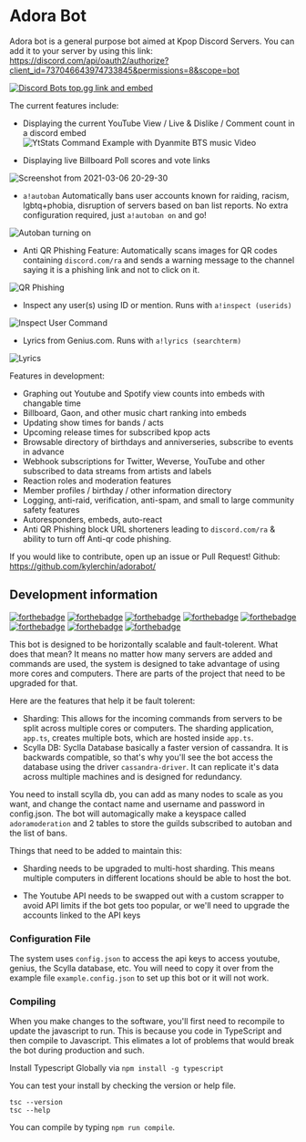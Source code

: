 # Adora Bot

Adora bot is a general purpose bot aimed at Kpop Discord Servers. 
You can add it to your server by using this link:  https://discord.com/api/oauth2/authorize?client_id=737046643974733845&permissions=8&scope=bot

[![Discord Bots top.gg link and embed](https://top.gg/api/widget/737046643974733845.svg)](https://top.gg/bot/737046643974733845)

The current features include:
 - Displaying the current YouTube View / Live & Dislike / Comment count in a discord embed
 ![YtStats Command Example with Dyanmite BTS music Video](https://user-images.githubusercontent.com/7539174/101548716-36dd0f00-3961-11eb-86c7-cebae7d43f9a.png)

 
 - Displaying live Billboard Poll scores and vote links


![Screenshot from 2021-03-06 20-29-30](https://user-images.githubusercontent.com/7539174/110228991-b45de000-7eba-11eb-9b27-33929a96ca3f.png)


- `a!autoban` Automatically bans user accounts known for raiding, racism, lgbtq+phobia, disruption of servers based on ban list reports. No extra configuration required, just `a!autoban on` and go!


![Autoban turning on](https://user-images.githubusercontent.com/7539174/111886597-1a9f3400-898c-11eb-9c68-46a8704d9e66.png)

- Anti QR Phishing Feature: Automatically scans images for QR codes containing `discord.com/ra` and sends a warning message to the channel saying it is a phishing link and not to click on it.


![QR Phishing](https://user-images.githubusercontent.com/7539174/115170970-cbc1e880-a076-11eb-808d-194d51e9da45.png)

- Inspect any user(s) using ID or mention. Runs with `a!inspect (userids)`


![Inspect User Command](https://user-images.githubusercontent.com/7539174/122634035-bb3ae800-d090-11eb-8b78-1113a95f9fc6.png)

- Lyrics from Genius.com. Runs with `a!lyrics (searchterm)`


![Lyrics](https://user-images.githubusercontent.com/7539174/122634243-e7a33400-d091-11eb-9cf3-e9ca403aa5fc.png)


Features in development:
- Graphing out Youtube and Spotify view counts into embeds with changable time
- Billboard, Gaon, and other music chart ranking into embeds
- Updating show times for bands / acts
- Upcoming release times for subscribed kpop acts
- Browsable directory of birthdays and anniverseries, subscribe to events in advance
- Webhook subscriptions for Twitter, Weverse, YouTube and other subscribed to data streams from artists and labels
- Reaction roles and moderation features
- Member profiles / birthday / other information directory
- Logging, anti-raid, verification, anti-spam, and small to large community safety features
- Autoresponders, embeds, auto-react
- Anti QR Phishing block URL shorteners leading to `discord.com/ra` & ability to turn off Anti-qr code phishing.
 
If you would like to contribute, open up an issue or Pull Request!
Github: https://github.com/kylerchin/adorabot/

## Development information

[![forthebadge](https://forthebadge.com/images/badges/made-with-typescript.svg)](https://forthebadge.com) [![forthebadge](https://forthebadge.com/images/badges/open-source.svg)](https://forthebadge.com) [![forthebadge](https://forthebadge.com/images/badges/it-works-why.svg)](https://forthebadge.com) [![forthebadge](https://forthebadge.com/images/badges/fuck-it-ship-it.svg)](https://forthebadge.com) [![forthebadge](https://forthebadge.com/images/badges/for-you.svg)](https://forthebadge.com) [![forthebadge](https://forthebadge.com/images/badges/contains-tasty-spaghetti-code.svg)](https://forthebadge.com) [![forthebadge](https://forthebadge.com/images/badges/works-on-my-machine.svg)](https://forthebadge.com) [![forthebadge](https://forthebadge.com/images/badges/you-didnt-ask-for-this.svg)](https://forthebadge.com)

This bot is designed to be horizontally scalable and fault-tolerent. What does that mean? It means no matter how many servers are added and commands are used, the system is designed to take advantage of using more cores and computers. There are parts of the project that need to be upgraded for that.

Here are the features that help it be fault tolerent:
- Sharding: This allows for the incoming commands from servers to be split across multiple cores or computers. The sharding application, `app.ts`, creates multiple bots, which are hosted inside `app.ts`. 
- Scylla DB: Syclla Database basically a faster version of cassandra. It is backwards compatible, so that's why you'll see the bot access the database using the driver `cassandra-driver`. It can replicate it's data across multiple machines and is designed for redundancy.

You need to install scylla db, you can add as many nodes to scale as you want, and change the contact name and username and password in config.json. The bot will automagically make a keyspace called `adoramoderation` and 2 tables to store the guilds subscribed to autoban and the list of bans. 

Things that need to be added to maintain this:
- Sharding needs to be upgraded to multi-host sharding. This means multiple computers in different locations should be able to host the bot.

- The Youtube API needs to be swapped out with a custom scrapper to avoid API limits if the bot gets too popular, or we'll need to upgrade the accounts linked to the API keys

### Configuration File

The system uses `config.json` to access the api keys to access youtube, genius, the Scylla database, etc. You will need to copy it over from the example file `example.config.json` to set up this bot or it will not work.

### Compiling

When you make changes to the software, you'll first need to recompile to update the javascript to run. This is because you code in TypeScript and then compile to Javascript. This elimates a lot of problems that would break the bot during production and such. 

Install Typescript Globally via `npm install -g typescript`

You can test your install by checking the version or help file.
```
tsc --version
tsc --help
```

You can compile by typing `npm run compile`. 
